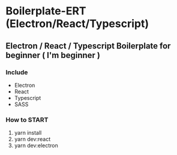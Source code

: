 # Boilerplate-ERT (Electron/React/Typescript)

## Electron / React / Typescript Boilerplate for beginner ( I'm beginner )

### Include
- Electron
- React
- Typescript
- SASS


### How to START

1. yarn install
2. yarn dev:react
3. yarn dev:electron